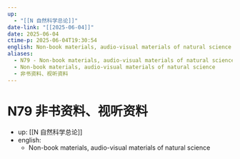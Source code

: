 ```yaml
---
up:
  - "[[N 自然科学总论]]"
date-link: "[[2025-06-04]]"
date: 2025-06-04
ctime-p: 2025-06-04T19:30:54
english: Non-book materials, audio-visual materials of natural science
aliases:
  - N79 - Non-book materials, audio-visual materials of natural science
  - Non-book materials, audio-visual materials of natural science
  - 非书资料、视听资料
---
```


# N79 非书资料、视听资料

- up: [[N 自然科学总论]]
- english:
	- Non-book materials, audio-visual materials of natural science
